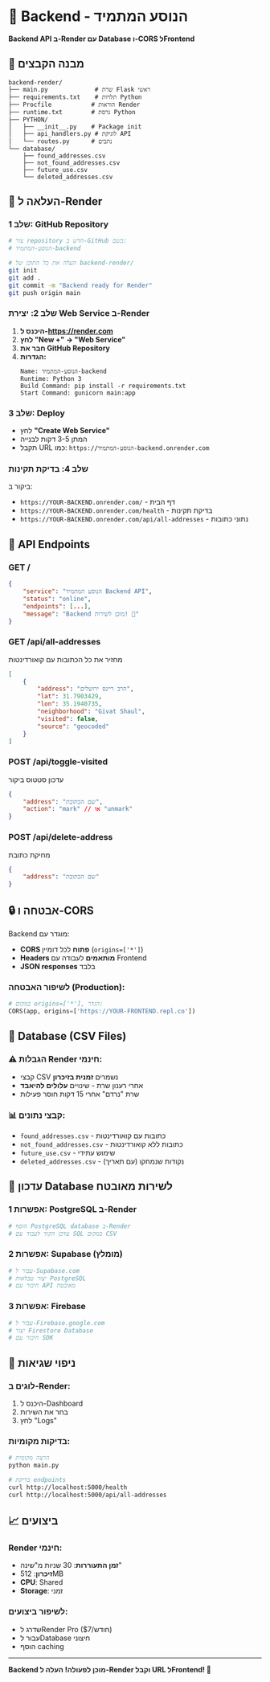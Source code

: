 # 🔧 Backend - הנוסע המתמיד
**Backend API ב-Render עם Database ו-CORS לFrontend**

## 📁 מבנה הקבצים
```
backend-render/
├── main.py             # שרת Flask ראשי
├── requirements.txt    # תלויות Python
├── Procfile           # הוראות Render
├── runtime.txt        # גרסת Python
├── PYTHON/
│   ├── __init__.py    # Package init
│   ├── api_handlers.py # לוגיקת API
│   └── routes.py      # נתבים
└── database/
    ├── found_addresses.csv
    ├── not_found_addresses.csv
    ├── future_use.csv
    └── deleted_addresses.csv
```

## 🚀 העלאה ל-Render

### שלב 1: GitHub Repository
```bash
# צור repository חדש ב-GitHub בשם: 
# הנוסע-המתמיד-backend

# העלה את כל התוכן של backend-render/
git init
git add .
git commit -m "Backend ready for Render"
git push origin main
```

### שלב 2: יצירת Web Service ב-Render
1. **היכנס ל-https://render.com**
2. **לחץ "New +" → "Web Service"**
3. **חבר את GitHub Repository**
4. **הגדרות:**
   ```
   Name: הנוסע-המתמיד-backend
   Runtime: Python 3
   Build Command: pip install -r requirements.txt
   Start Command: gunicorn main:app
   ```

### שלב 3: Deploy
- לחץ **"Create Web Service"**
- המתן 3-5 דקות לבנייה
- תקבל URL כמו: `https://הנוסע-המתמיד-backend.onrender.com`

### שלב 4: בדיקת תקינות
ביקור ב:
- `https://YOUR-BACKEND.onrender.com/` - דף הבית
- `https://YOUR-BACKEND.onrender.com/health` - בדיקת תקינות
- `https://YOUR-BACKEND.onrender.com/api/all-addresses` - נתוני כתובות

## 📡 API Endpoints

### GET /
```json
{
    "service": "הנוסע המתמיד Backend API",
    "status": "online",
    "endpoints": [...],
    "message": "Backend מוכן לשירות! 🚀"
}
```

### GET /api/all-addresses
מחזיר את כל הכתובות עם קואורדינטות
```json
[
    {
        "address": "הרב ריינס ירושלים",
        "lat": 31.7903429,
        "lon": 35.1940735,
        "neighborhood": "Givat Shaul",
        "visited": false,
        "source": "geocoded"
    }
]
```

### POST /api/toggle-visited
עדכון סטטוס ביקור
```json
{
    "address": "שם הכתובת",
    "action": "mark" // או "unmark"
}
```

### POST /api/delete-address
מחיקת כתובת
```json
{
    "address": "שם הכתובת"
}
```

## 🔒 אבטחה ו-CORS

Backend מוגדר עם:
- **CORS פתוח** לכל דומיין (`origins=['*']`)
- **Headers מותאמים** לעבודה עם Frontend
- **JSON responses** בלבד

### לשיפור האבטחה (Production):
```python
# במקום origins=['*'], הגדר:
CORS(app, origins=['https://YOUR-FRONTEND.repl.co'])
```

## 💾 Database (CSV Files)

### ⚠️ הגבלות Render חינמי:
- קבצי CSV נשמרים **זמנית בזיכרון**
- אחרי רענון שרת - שינויים **עלולים להיאבד**
- שרת "נרדם" אחרי 15 דקות חוסר פעילות

### 📊 קבצי נתונים:
- `found_addresses.csv` - כתובות עם קואורדינטות
- `not_found_addresses.csv` - כתובות ללא קואורדינטות
- `future_use.csv` - שימוש עתידי
- `deleted_addresses.csv` - נקודות שנמחקו (עם תאריך)

## 🔄 עדכון Database לשירות מאובטח

### אפשרות 1: PostgreSQL ב-Render
```bash
# הוסף PostgreSQL database ב-Render
# עדכן הקוד לעבוד עם SQL במקום CSV
```

### אפשרות 2: Supabase (מומלץ)
```bash
# עבור ל-Supabase.com
# יצור טבלאות PostgreSQL
# חיבור עם API מאובטח
```

### אפשרות 3: Firebase
```bash
# עבור ל-Firebase.google.com  
# יצור Firestore Database
# חיבור עם SDK
```

## 🔧 ניפוי שגיאות

### לוגים ב-Render:
1. היכנס ל-Dashboard
2. בחר את השירות
3. לחץ "Logs"

### בדיקות מקומיות:
```bash
# הרצה מקומית
python main.py

# בדיקת endpoints
curl http://localhost:5000/health
curl http://localhost:5000/api/all-addresses
```

## 📈 ביצועים

### Render חינמי:
- **זמן התעוררות**: 30 שניות מ"שינה"
- **זיכרון**: 512MB
- **CPU**: Shared
- **Storage**: זמני

### לשיפור ביצועים:
- שדרג לRender Pro ($7/חודש)
- עבור לDatabase חיצוני
- הוסף caching

---

**Backend מוכן לפעולה! העלה ל-Render וקבל URL לFrontend! 🚀**
